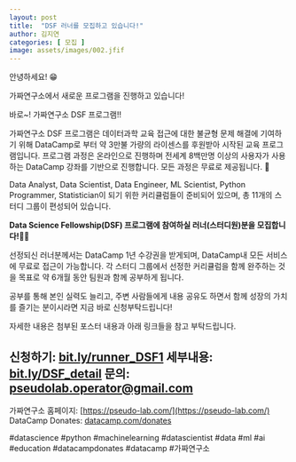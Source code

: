 ```yaml
---
layout: post
title:  "DSF 러너를 모집하고 있습니다!"
author: 김지연
categories: [ 모집 ]
image: assets/images/002.jfif
---
```


안녕하세요! 😁

가짜연구소에서 새로운 프로그램을 진행하고 있습니다!

바로~! 가짜연구소 DSF 프로그램!!

가짜연구소 DSF 프로그램은 데이터과학 교육 접근에 대한 불균형 문제 해결에 기여하기 위해 DataCamp로 부터 약 3만불 가량의 라이센스를 후원받아 시작된 교육 프로그램입니다. 프로그램 과정은 온라인으로 진행하며 전세계 8백만명 이상의 사용자가 사용하는 DataCamp 강좌를 기반으로 진행합니다. 모든 과정은 무료로 제공됩니다. 🎊

Data Analyst, Data Scientist, Data Engineer, ML Scientist, Python Programmer, Statistician이 되기 위한 커리큘럼들이 준비되어 있으며, 총 11개의 스터디 그룹이 편성되어 있습니다.

**Data Science Fellowship(DSF) 프로그램에 참여하실 러너(스터디원)분을 모집합니다!**🎉🎉

선정되신 러너분께서는 DataCamp 1년 수강권을 받게되며, DataCamp내 모든 서비스에 무료로 접근이 가능합니다. 각 스터디 그룹에서 선정한 커리큘럼을 함께 완주하는 것을 목표로 약 6개월 동안 팀원과 함께 공부하게 됩니다.

공부를 통해 본인 실력도 늘리고, 주변 사람들에게 내용 공유도 하면서 함께 성장의 가치를 즐기는 분이시라면 지금 바로 신청부탁드립니다!

자세한 내용은 첨부된 포스터 내용과 아래 링크들을 참고 부탁드립니다.

신청하기: [bit.ly/runner_DSF1](bit.ly/runner_DSF1)
세부내용: [bit.ly/DSF_detail](bit.ly/DSF_detail)
문의: pseudolab.operator@gmail.com
-----
가짜연구소 홈페이지: [https://pseudo-lab.com/](https://pseudo-lab.com/)
DataCamp Donates: [datacamp.com/donates](datacamp.com/donates)

#datascience #python #machinelearning #datascientist #data #ml #ai #education #datacampdonates #datacamp #가짜연구소
